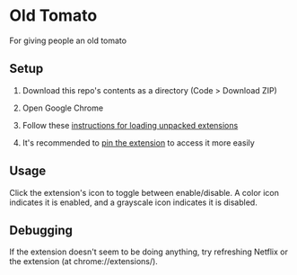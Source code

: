 # Old Tomato
For giving people an old tomato

## Setup
1. Download this repo's contents as a directory (Code > Download ZIP)

2. Open Google Chrome

3. Follow these [instructions for loading unpacked extensions](https://developer.chrome.com/docs/extensions/get-started/tutorial/hello-world#load-unpacked)

4. It's recommended to [pin the extension](https://developer.chrome.com/docs/extensions/get-started/tutorial/hello-world#pin_the_extension) to access it more easily

## Usage
Click the extension's icon to toggle between enable/disable. A color icon indicates it is enabled, and a grayscale icon indicates it is disabled.

## Debugging
If the extension doesn't seem to be doing anything, try refreshing Netflix or the extension (at chrome://extensions/).